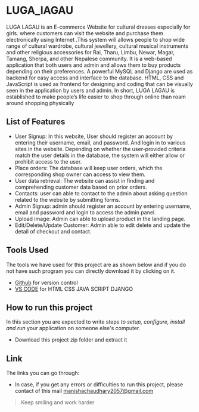 # LUGA_lAGAU
LUGA LAGAU is an E-commerce Website for cultural dresses especially for girls. where customers
can visit the website and purchase them electronically using Internet .This system will allows
people to shop  wide range of cultural wardrobe, cultural jewellery, cultural musical 
instruments and other religious accessories for Rai, Tharu, Limbu, Newar, Magar, Tamang, 
Sherpa, and other Nepalese community. It is a web-based application that both users and admin
and allows them to buy products depending on their preferences. A powerful MySQL and Django
are used as backend for easy access and interface to the database. HTML, CSS and JavaScript
is used as frontend for designing and coding that can be visually seen in the application
by users and admin. In short, LUGA LAGAU is established to make people’s life easier to shop
through online than roam around shopping physically 

## List of Features

-	User Signup: In this website, User should register an account by entering their username, email, and password. And login in to various sites in the website. Depending on whether the user-provided criteria match the user details in the database, the system will either allow or prohibit access to the user.
-	Place orders: The database will keep user orders, which the corresponding shop owner can access to view them.
-	User data retrieval: The website can assist in finding and comprehending customer data based on prior orders.
-	Contacts: user can able to contact to the admin about asking question related to the website by submitting forms.
-	Admin Signup: admin should register an account by entering username, email and password and login to access the admin panel.
-	Upload image: Admin can able to upload product in the landing page.
-	Edit/Delete/Update Customer: Admin able to edit delete and update the detail of checkout and contact.

## Tools Used
The tools we have used for this project are as shown below and if you do not have such program you can directly download it by clicking on it.

-  [Github](https://github.com) for version control
-  [VS CODE](https://code.visualstudio.com/) for HTML CSS JAVA SCRIPT DJANGO
 
 
 
 ## How to run this project 
 In this section you are expected to write steps *to setup, configure, install and run* your application on someone else's computer.
   
- Download this project zip folder and extract it


## Link
The links you can go through:
- In case, if you get any errors or difficulties to run this project, please contact  of this mail
manishachaudhary2057@gmail.com






>Keep smiling and work harder





